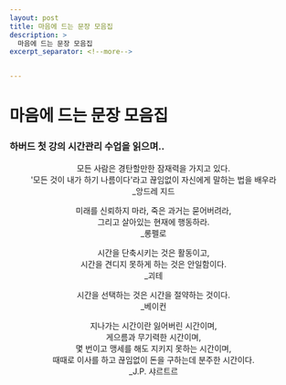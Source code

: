 ```yaml
---
layout: post
title: 마음에 드는 문장 모음집
description: >
  마음에 드는 문장 모음집
excerpt_separator: <!--more-->


---
```


<!--more-->

# 마음에 드는 문장 모음집

### 하버드 첫 강의 시간관리 수업을 읽으며..

<p align='center'>모든 사람은 경탄할만한 잠재력을 가지고 있다.<br/>
'모든 것이 내가 하기 나름이다'라고 끊임없이 자신에게 말하는 법을 배우라<br/>
_앙드레 지드</p>

<p align='center'>미래를 신뢰하지 마라, 죽은 과거는 묻어버려라,<br/>
그리고 살아있는 현재에 행동하라.<br/>
_롱펠로</p>

<p align='center'>시간을 단축시키는 것은 활동이고,<br/>
시간을 견디지 못하게 하는 것은 안일함이다.<br/>
_괴테</p>

<p align='center'>시간을 선택하는 것은 시간을 절약하는 것이다.<br/>
_베이컨</p>

<p align='center'>지나가는 시간이란 잃어버린 시간이며,<br/>
게으름과 무기력한 시간이며,<br/>
몇 번이고 맹세를 해도 지키지 못하는 시간이며,<br/>
때때로 이사를 하고 끊임없이 돈을 구하는데 분주한 시간이다.<br/>
_J.P. 샤르트르</p>

